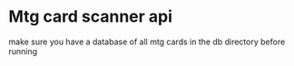 # Mtg card scanner api

make sure you have a database of all mtg cards in the db directory before running